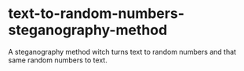 # text-to-random-numbers-steganography-method
A steganography method witch turns text to random numbers and that same random numbers to text.
